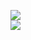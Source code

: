 [![](https://img.shields.io/badge/Made%20With-Github%20Spray-lightgrey.svg?style=for-the-badge&logo=github)](https://github.com/Annihil/github-spray#3706)  
[![](https://i.imgur.com/2DrTn0Z.gif)](https://github.com/Annihil/github-spray)